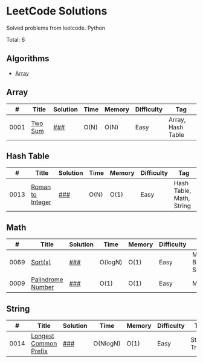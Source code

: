 # LeetCode Solutions
Solved problems from leetcode. Python

Total: 6
## Algorithms

* [Array](readme.md#array)

## Array
|  #  | Title                                    | Solution                  |  Time        | Memory | Difficulty    | Tag          |
|-----|------------------------------------------|---------------------------| ------------ |--------| ------------- |--------------|
0001 | [Two Sum](leetcode.com/problems/two-sum) | [###](./Array/Two-Sum.py) | O(N) | O(N)   | Easy | Array, Hash Table|


## Hash Table
|  #  | Title                                    | Solution                       |  Time        | Memory | Difficulty    | Tag          |
|-----|------------------------------------------|--------------------------------| ------------ |--------| ------------- |--------------|
0013 | [Roman to Integer](leetcode.com/problems/roman-to-integer) | [###](./Hash-Table/Roman-to-Integer.py) | O(N) | O(1)   | Easy | Hash Table, Math, String|


## Math
|  #  | Title           | Solution                           | Time    | Memory          | Difficulty    | Tag         |
|-----|---------------- |------------------------------------|---------| --------------- | ------------- |-------------|
0069 | [Sqrt(x)](leetcode.com/problems/sqrtx) | [###](./Math/Sqrt(x).py)           | O(logN) | O(1) | Easy | Math, Binary Search|
0009 | [Palindrome Number](leetcode.com/problems/palindrome-number) | [###](./Math/Palindrome-Number.py) | O(1)    | O(1) | Easy | Math|


## String
|  #  | Title                                    | Solution                            | Time     | Memory | Difficulty    | Tag          |
|-----|------------------------------------------|-------------------------------------|----------|--------| ------------- |--------------|
0014 | [Longest Common Prefix](leetcode.com/problems/longest-common-prefix) | [###](./String/Longest-Common-Prefix.py) | O(NlogN) | O(1)   | Easy | String, Trie|